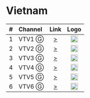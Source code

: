 <h1>Vietnam</h1>

| #   | Channel     | Link  | Logo |
|:---:|:------------|:-----:|:-----:
|1    | VTV1 Ⓖ     | [>](https://vtvnews-livevtv.vtvdigital.vn/49056d061920c65745c1079d3ebb233f/1621332249866/vtv1/vtv1@720p.m3u8) | <img height="20" src="https://i.imgur.com/4l8aJ3w.png"/> |
|2    | VTV2 Ⓖ     | [>](https://vtvnews-livevtv.vtvdigital.vn/56592d66fcbea0c6e0f4e9af2b631f6e/1621335208838/vtv2/vtv2@720p.m3u8) | <img height="20" src="https://i.imgur.com/1pxCQcq.png"/> |
|3    | VTV3 Ⓖ     | [>](https://vtvnews-livevtv.vtvdigital.vn/e3ef49d210f3183a1cf9c61036cb91a4/1621335484712/vtv3/vtv3@720p.m3u8) | <img height="20" src="https://i.imgur.com/vJheGqt.png"/> |
|4    | VTV4 Ⓖ     | [>](https://vtvnews-livevtv.vtvdigital.vn/a5cc0c60a784710df8b04a40e17471cf/1621336055136/vtv4/vtv4@720p.m3u8) | <img height="20" src="https://i.imgur.com/ri447j3.png"/> |
|5    | VTV5 Ⓖ     | [>](https://vtvnews-livevtv.vtvdigital.vn/5f791f8e7521ae15280e8b04771cce93/1621336322473/vtv5/vtv5@720p.m3u8) | <img height="20" src="https://i.imgur.com/6pRiKTo.png"/> |
|6    | VTV6 Ⓖ     | [>](https://vtvnews-livevtv.vtvdigital.vn/b337e3d7f8e4b1337dc890211d1fb028/1621336488256/vtv6/vtv6@720p.m3u8) | <img height="20" src="https://i.imgur.com/p8E74Lf.png"/> |
